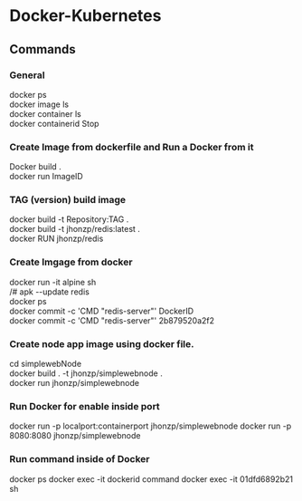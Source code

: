 # Docker-Kubernetes
## Commands
### General
docker ps <br />
docker image ls <br />
docker container ls  <br />
docker containerid Stop
### Create Image  from dockerfile and Run a Docker from it
Docker build .  <br />
docker run ImageID 
### TAG (version) build image
docker build -t Repository:TAG . <br />
docker build -t jhonzp/redis:latest . <br />
docker RUN jhonzp/redis
### Create Imgage from docker
docker run -it alpine sh <br />
/# apk --update redis <br />
docker ps <br />
docker commit -c 'CMD "redis-server"' DockerID <br />
docker commit -c 'CMD "redis-server"' 2b879520a2f2
### Create node app image using docker file.
cd simplewebNode <br />
docker build . -t jhonzp/simplewebnode .  <br />
docker run jhonzp/simplewebnode
### Run Docker for enable inside port
docker run -p localport:containerport jhonzp/simplewebnode
docker run -p 8080:8080 jhonzp/simplewebnode
### Run command inside of Docker
docker ps
docker exec -it dockerid command
docker exec -it 01dfd6892b21 sh

